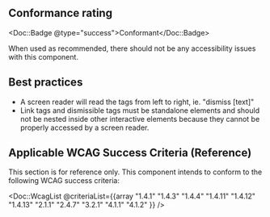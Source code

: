 ## Conformance rating

<Doc::Badge @type="success">Conformant</Doc::Badge>

When used as recommended, there should not be any accessibility issues with this component.

## Best practices

- A screen reader will read the tags from left to right, ie. "dismiss [text]"
- Link tags and dismissible tags must be standalone elements and should not be nested inside other interactive elements because they cannot be properly accessed by a screen reader.
## Applicable WCAG Success Criteria (Reference)

This section is for reference only. This component intends to conform to the following WCAG success criteria:

<Doc::WcagList @criteriaList={{array "1.4.1" "1.4.3" "1.4.4" "1.4.11" "1.4.12" "1.4.13" "2.1.1" "2.4.7" "3.2.1" "4.1.1" "4.1.2" }} />
